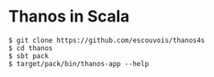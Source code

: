 # Thanos in Scala

```shell
$ git clone https://github.com/escouvois/thanos4s
$ cd thanos
$ sbt pack
$ target/pack/bin/thanos-app --help
```